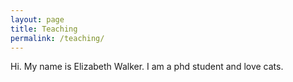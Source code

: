 ```yaml
---
layout: page
title: Teaching
permalink: /teaching/
---
```


Hi. My name is Elizabeth Walker. I am a phd student and love cats.

